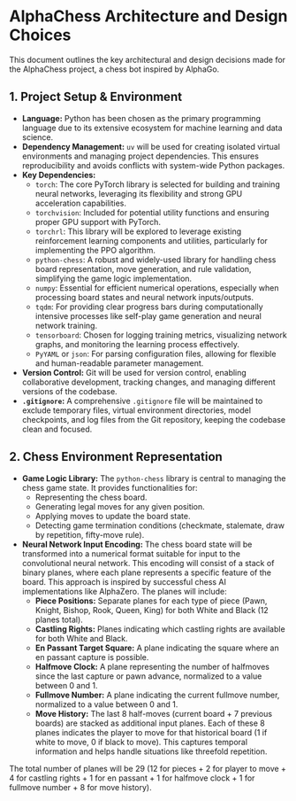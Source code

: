 # AlphaChess Architecture and Design Choices

This document outlines the key architectural and design decisions made for the AlphaChess project, a chess bot inspired by AlphaGo.

## 1. Project Setup & Environment

- **Language:** Python has been chosen as the primary programming language due to its extensive ecosystem for machine learning and data science.
- **Dependency Management:** `uv` will be used for creating isolated virtual environments and managing project dependencies. This ensures reproducibility and avoids conflicts with system-wide Python packages.
- **Key Dependencies:**
  - `torch`: The core PyTorch library is selected for building and training neural networks, leveraging its flexibility and strong GPU acceleration capabilities.
  - `torchvision`: Included for potential utility functions and ensuring proper GPU support with PyTorch.
  - `torchrl`: This library will be explored to leverage existing reinforcement learning components and utilities, particularly for implementing the PPO algorithm.
  - `python-chess`: A robust and widely-used library for handling chess board representation, move generation, and rule validation, simplifying the game logic implementation.
  - `numpy`: Essential for efficient numerical operations, especially when processing board states and neural network inputs/outputs.
  - `tqdm`: For providing clear progress bars during computationally intensive processes like self-play game generation and neural network training.
  - `tensorboard`: Chosen for logging training metrics, visualizing network graphs, and monitoring the learning process effectively.
  - `PyYAML` or `json`: For parsing configuration files, allowing for flexible and human-readable parameter management.
- **Version Control:** Git will be used for version control, enabling collaborative development, tracking changes, and managing different versions of the codebase.
- **`.gitignore`:** A comprehensive `.gitignore` file will be maintained to exclude temporary files, virtual environment directories, model checkpoints, and log files from the Git repository, keeping the codebase clean and focused.

## 2. Chess Environment Representation

- **Game Logic Library:** The `python-chess` library is central to managing the chess game state. It provides functionalities for:
  - Representing the chess board.
  - Generating legal moves for any given position.
  - Applying moves to update the board state.
  - Detecting game termination conditions (checkmate, stalemate, draw by repetition, fifty-move rule).
- **Neural Network Input Encoding:** The chess board state will be transformed into a numerical format suitable for input to the convolutional neural network. This encoding will consist of a stack of binary planes, where each plane represents a specific feature of the board. This approach is inspired by successful chess AI implementations like AlphaZero. The planes will include:
  - **Piece Positions:** Separate planes for each type of piece (Pawn, Knight, Bishop, Rook, Queen, King) for both White and Black (12 planes total).
  - **Castling Rights:** Planes indicating which castling rights are available for both White and Black.
  - **En Passant Target Square:** A plane indicating the square where an en passant capture is possible.
  - **Halfmove Clock:** A plane representing the number of halfmoves since the last capture or pawn advance, normalized to a value between 0 and 1.
  - **Fullmove Number:** A plane indicating the current fullmove number, normalized to a value between 0 and 1.
  - **Move History:** The last 8 half-moves (current board + 7 previous boards) are stacked as additional input planes. Each of these 8 planes indicates the player to move for that historical board (1 if white to move, 0 if black to move). This captures temporal information and helps handle situations like threefold repetition.

The total number of planes will be 29 (12 for pieces + 2 for player to move + 4 for castling rights + 1 for en passant + 1 for halfmove clock + 1 for fullmove number + 8 for move history).
